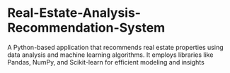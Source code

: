 # Real-Estate-Analysis-Recommendation-System
A Python-based application that recommends real estate properties using data analysis and machine learning algorithms. It employs libraries like Pandas, NumPy, and Scikit-learn for efficient modeling and insights

